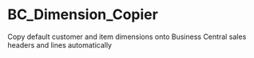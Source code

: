 # BC_Dimension_Copier
Copy default customer and item dimensions onto Business Central sales headers and lines automatically
